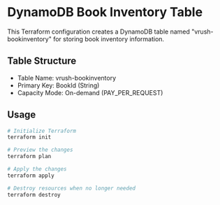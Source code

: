 # DynamoDB Book Inventory Table

This Terraform configuration creates a DynamoDB table named "vrush-bookinventory" for storing book inventory information.

## Table Structure

- Table Name: vrush-bookinventory
- Primary Key: BookId (String)
- Capacity Mode: On-demand (PAY_PER_REQUEST)

## Usage

```bash
# Initialize Terraform
terraform init

# Preview the changes
terraform plan

# Apply the changes
terraform apply

# Destroy resources when no longer needed
terraform destroy
```